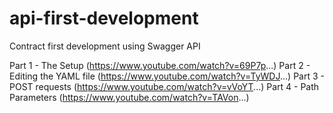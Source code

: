 # api-first-development
Contract first development using Swagger API

Part 1 - The Setup  (https://www.youtube.com/watch?v=69P7p...)
Part 2 - Editing the YAML file (https://www.youtube.com/watch?v=TyWDJ...)
Part 3 - POST requests (https://www.youtube.com/watch?v=vVoYT...)
Part 4 - Path Parameters (https://www.youtube.com/watch?v=TAVon...)
